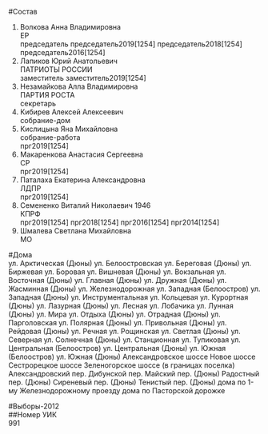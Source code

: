 #Состав  
1. Волкова Анна Владимировна  
    ЕР  
    председатель председатель2019[1254] председатель2018[1254] председатель2016[1254]  
2. Лапиков Юрий Анатольевич  
    ПАТРИОТЫ РОССИИ  
    заместитель заместитель2019[1254]  
3. Незамайкова Алла Владимировна  
    ПАРТИЯ РОСТА  
    секретарь  
4. Кибирев Алексей Алексеевич  
    собрание-дом  
5. Кислицына Яна Михайловна  
    собрание-работа  
    прг2019[1254]  
6. Макаренкова Анастасия Сергеевна  
    СР  
    прг2019[1254]  
7. Паталаха Екатерина Александровна  
    ЛДПР  
    прг2019[1254]  
8. Семененко Виталий Николаевич 1946  
    КПРФ  
    прг2019[1254] прг2018[1254] прг2016[1254] прг2014[1254]  
9. Шмалева Светлана Михайловна  
    МО  
  
#Дома  
ул. Арктическая (Дюны) ул. Белоостровская  ул. Береговая (Дюны) ул. Биржевая  ул. Боровая  ул. Вишневая (Дюны) ул. Вокзальная ул. Восточная (Дюны) ул. Главная (Дюны) ул. Дружная (Дюны)  ул. Жасминная (Дюны) ул. Железнодорожная  ул. Западная (Белоостров) ул. Западная (Дюны) ул. Инструментальная  ул. Кольцевая ул. Курортная (Дюны)  ул. Лазурная (Дюны)  ул. Лесная ул. Лобачика  ул. Лунная (Дюны)  ул. Мира ул. Отдыха (Дюны)  ул. Отрадная (Дюны)  ул. Парголовская  ул. Полярная (Дюны) ул. Привольная (Дюны) ул. Рейдовая (Дюны)  ул. Речная ул. Рощинская ул. Светлая (Дюны)  ул. Северная ул. Солнечная (Дюны) ул. Станционная ул. Тупиковая ул. Центральная (Белоостров) ул. Центральная (Дюны) ул. Южная (Белоостров) ул. Южная (Дюны) Александровское шоссе  Новое шоссе Сестрорецкое шоссе Зеленогорское шоссе (в границах поселка) Александровский пер.  Дибунской пер.  Майский пер. (Дюны)  Радостный пер. (Дюны) Сиреневый пер. (Дюны)  Тенистый пер. (Дюны) дома по 1-му Железнодорожному проезду дома по Пасторской дорожке  
  
#Выборы-2012  
##Номер УИК  
991  
